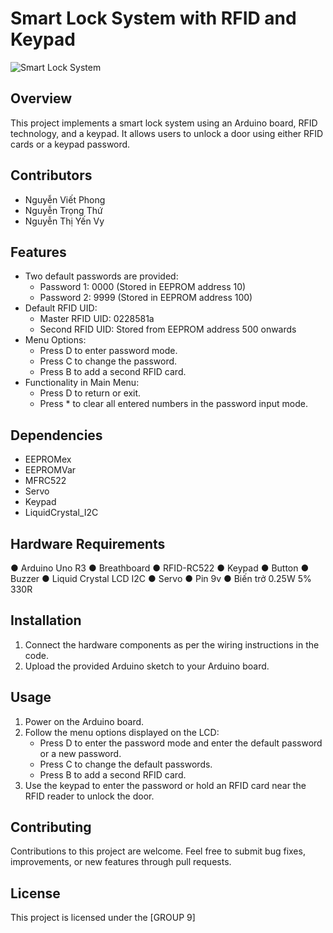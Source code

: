 # Smart Lock System with RFID and Keypad
![Smart Lock System]("C:\Users\Vagabond\Downloads\tinker.jpg")

## Overview

This project implements a smart lock system using an Arduino board, RFID technology, and a keypad. It allows users to unlock a door using either RFID cards or a keypad password.

## Contributors

- Nguyễn Viết Phong
- Nguyễn Trọng Thứ
- Nguyễn Thị Yến Vy

## Features

- Two default passwords are provided:
  - Password 1: 0000 (Stored in EEPROM address 10)
  - Password 2: 9999 (Stored in EEPROM address 100)
- Default RFID UID:
  - Master RFID UID: 0228581a
  - Second RFID UID: Stored from EEPROM address 500 onwards
- Menu Options:
  - Press D to enter password mode.
  - Press C to change the password.
  - Press B to add a second RFID card.
- Functionality in Main Menu:
  - Press D to return or exit.
  - Press * to clear all entered numbers in the password input mode.

## Dependencies

- EEPROMex
- EEPROMVar
- MFRC522
- Servo
- Keypad
- LiquidCrystal_I2C

## Hardware Requirements

●	Arduino Uno R3
●	Breathboard
●	RFID-RC522
●	Keypad
●	Button
●	Buzzer
●	Liquid Crystal LCD I2C
●	Servo
●	Pin 9v
●	Biến trở 0.25W 5% 330R


## Installation

1. Connect the hardware components as per the wiring instructions in the code.
2. Upload the provided Arduino sketch to your Arduino board.

## Usage

1. Power on the Arduino board.
2. Follow the menu options displayed on the LCD:
   - Press D to enter the password mode and enter the default password or a new password.
   - Press C to change the default passwords.
   - Press B to add a second RFID card.
3. Use the keypad to enter the password or hold an RFID card near the RFID reader to unlock the door.

## Contributing

Contributions to this project are welcome. Feel free to submit bug fixes, improvements, or new features through pull requests.

## License

This project is licensed under the [GROUP 9]

